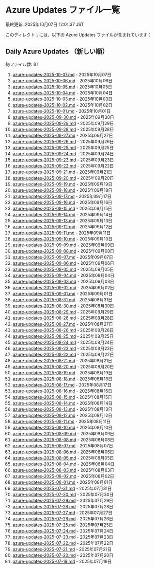 # Azure Updates ファイル一覧

最終更新: 2025年10月07日 12:01:37 JST

このディレクトリには、以下の Azure Updates ファイルが含まれています：

## Daily Azure Updates （新しい順）

総ファイル数: 81

1. [azure-updates-2025-10-07.md](./azure-updates-2025-10-07.md) - 2025年10月07日
2. [azure-updates-2025-10-06.md](./azure-updates-2025-10-06.md) - 2025年10月06日
3. [azure-updates-2025-10-05.md](./azure-updates-2025-10-05.md) - 2025年10月05日
4. [azure-updates-2025-10-04.md](./azure-updates-2025-10-04.md) - 2025年10月04日
5. [azure-updates-2025-10-03.md](./azure-updates-2025-10-03.md) - 2025年10月03日
6. [azure-updates-2025-10-02.md](./azure-updates-2025-10-02.md) - 2025年10月02日
7. [azure-updates-2025-10-01.md](./azure-updates-2025-10-01.md) - 2025年10月01日
8. [azure-updates-2025-09-30.md](./azure-updates-2025-09-30.md) - 2025年09月30日
9. [azure-updates-2025-09-29.md](./azure-updates-2025-09-29.md) - 2025年09月29日
10. [azure-updates-2025-09-28.md](./azure-updates-2025-09-28.md) - 2025年09月28日
11. [azure-updates-2025-09-27.md](./azure-updates-2025-09-27.md) - 2025年09月27日
12. [azure-updates-2025-09-26.md](./azure-updates-2025-09-26.md) - 2025年09月26日
13. [azure-updates-2025-09-25.md](./azure-updates-2025-09-25.md) - 2025年09月25日
14. [azure-updates-2025-09-24.md](./azure-updates-2025-09-24.md) - 2025年09月24日
15. [azure-updates-2025-09-23.md](./azure-updates-2025-09-23.md) - 2025年09月23日
16. [azure-updates-2025-09-22.md](./azure-updates-2025-09-22.md) - 2025年09月22日
17. [azure-updates-2025-09-21.md](./azure-updates-2025-09-21.md) - 2025年09月21日
18. [azure-updates-2025-09-20.md](./azure-updates-2025-09-20.md) - 2025年09月20日
19. [azure-updates-2025-09-19.md](./azure-updates-2025-09-19.md) - 2025年09月19日
20. [azure-updates-2025-09-18.md](./azure-updates-2025-09-18.md) - 2025年09月18日
21. [azure-updates-2025-09-17.md](./azure-updates-2025-09-17.md) - 2025年09月17日
22. [azure-updates-2025-09-16.md](./azure-updates-2025-09-16.md) - 2025年09月16日
23. [azure-updates-2025-09-15.md](./azure-updates-2025-09-15.md) - 2025年09月15日
24. [azure-updates-2025-09-14.md](./azure-updates-2025-09-14.md) - 2025年09月14日
25. [azure-updates-2025-09-13.md](./azure-updates-2025-09-13.md) - 2025年09月13日
26. [azure-updates-2025-09-12.md](./azure-updates-2025-09-12.md) - 2025年09月12日
27. [azure-updates-2025-09-11.md](./azure-updates-2025-09-11.md) - 2025年09月11日
28. [azure-updates-2025-09-10.md](./azure-updates-2025-09-10.md) - 2025年09月10日
29. [azure-updates-2025-09-09.md](./azure-updates-2025-09-09.md) - 2025年09月09日
30. [azure-updates-2025-09-08.md](./azure-updates-2025-09-08.md) - 2025年09月08日
31. [azure-updates-2025-09-07.md](./azure-updates-2025-09-07.md) - 2025年09月07日
32. [azure-updates-2025-09-06.md](./azure-updates-2025-09-06.md) - 2025年09月06日
33. [azure-updates-2025-09-05.md](./azure-updates-2025-09-05.md) - 2025年09月05日
34. [azure-updates-2025-09-04.md](./azure-updates-2025-09-04.md) - 2025年09月04日
35. [azure-updates-2025-09-03.md](./azure-updates-2025-09-03.md) - 2025年09月03日
36. [azure-updates-2025-09-02.md](./azure-updates-2025-09-02.md) - 2025年09月02日
37. [azure-updates-2025-09-01.md](./azure-updates-2025-09-01.md) - 2025年09月01日
38. [azure-updates-2025-08-31.md](./azure-updates-2025-08-31.md) - 2025年08月31日
39. [azure-updates-2025-08-30.md](./azure-updates-2025-08-30.md) - 2025年08月30日
40. [azure-updates-2025-08-29.md](./azure-updates-2025-08-29.md) - 2025年08月29日
41. [azure-updates-2025-08-28.md](./azure-updates-2025-08-28.md) - 2025年08月28日
42. [azure-updates-2025-08-27.md](./azure-updates-2025-08-27.md) - 2025年08月27日
43. [azure-updates-2025-08-26.md](./azure-updates-2025-08-26.md) - 2025年08月26日
44. [azure-updates-2025-08-25.md](./azure-updates-2025-08-25.md) - 2025年08月25日
45. [azure-updates-2025-08-24.md](./azure-updates-2025-08-24.md) - 2025年08月24日
46. [azure-updates-2025-08-23.md](./azure-updates-2025-08-23.md) - 2025年08月23日
47. [azure-updates-2025-08-22.md](./azure-updates-2025-08-22.md) - 2025年08月22日
48. [azure-updates-2025-08-21.md](./azure-updates-2025-08-21.md) - 2025年08月21日
49. [azure-updates-2025-08-20.md](./azure-updates-2025-08-20.md) - 2025年08月20日
50. [azure-updates-2025-08-19.md](./azure-updates-2025-08-19.md) - 2025年08月19日
51. [azure-updates-2025-08-18.md](./azure-updates-2025-08-18.md) - 2025年08月18日
52. [azure-updates-2025-08-17.md](./azure-updates-2025-08-17.md) - 2025年08月17日
53. [azure-updates-2025-08-16.md](./azure-updates-2025-08-16.md) - 2025年08月16日
54. [azure-updates-2025-08-15.md](./azure-updates-2025-08-15.md) - 2025年08月15日
55. [azure-updates-2025-08-14.md](./azure-updates-2025-08-14.md) - 2025年08月14日
56. [azure-updates-2025-08-13.md](./azure-updates-2025-08-13.md) - 2025年08月13日
57. [azure-updates-2025-08-12.md](./azure-updates-2025-08-12.md) - 2025年08月12日
58. [azure-updates-2025-08-11.md](./azure-updates-2025-08-11.md) - 2025年08月11日
59. [azure-updates-2025-08-10.md](./azure-updates-2025-08-10.md) - 2025年08月10日
60. [azure-updates-2025-08-09.md](./azure-updates-2025-08-09.md) - 2025年08月09日
61. [azure-updates-2025-08-08.md](./azure-updates-2025-08-08.md) - 2025年08月08日
62. [azure-updates-2025-08-07.md](./azure-updates-2025-08-07.md) - 2025年08月07日
63. [azure-updates-2025-08-06.md](./azure-updates-2025-08-06.md) - 2025年08月06日
64. [azure-updates-2025-08-05.md](./azure-updates-2025-08-05.md) - 2025年08月05日
65. [azure-updates-2025-08-04.md](./azure-updates-2025-08-04.md) - 2025年08月04日
66. [azure-updates-2025-08-03.md](./azure-updates-2025-08-03.md) - 2025年08月03日
67. [azure-updates-2025-08-02.md](./azure-updates-2025-08-02.md) - 2025年08月02日
68. [azure-updates-2025-08-01.md](./azure-updates-2025-08-01.md) - 2025年08月01日
69. [azure-updates-2025-07-31.md](./azure-updates-2025-07-31.md) - 2025年07月31日
70. [azure-updates-2025-07-30.md](./azure-updates-2025-07-30.md) - 2025年07月30日
71. [azure-updates-2025-07-29.md](./azure-updates-2025-07-29.md) - 2025年07月29日
72. [azure-updates-2025-07-28.md](./azure-updates-2025-07-28.md) - 2025年07月28日
73. [azure-updates-2025-07-27.md](./azure-updates-2025-07-27.md) - 2025年07月27日
74. [azure-updates-2025-07-26.md](./azure-updates-2025-07-26.md) - 2025年07月26日
75. [azure-updates-2025-07-25.md](./azure-updates-2025-07-25.md) - 2025年07月25日
76. [azure-updates-2025-07-24.md](./azure-updates-2025-07-24.md) - 2025年07月24日
77. [azure-updates-2025-07-23.md](./azure-updates-2025-07-23.md) - 2025年07月23日
78. [azure-updates-2025-07-22.md](./azure-updates-2025-07-22.md) - 2025年07月22日
79. [azure-updates-2025-07-21.md](./azure-updates-2025-07-21.md) - 2025年07月21日
80. [azure-updates-2025-07-20.md](./azure-updates-2025-07-20.md) - 2025年07月20日
81. [azure-updates-2025-07-19.md](./azure-updates-2025-07-19.md) - 2025年07月19日
